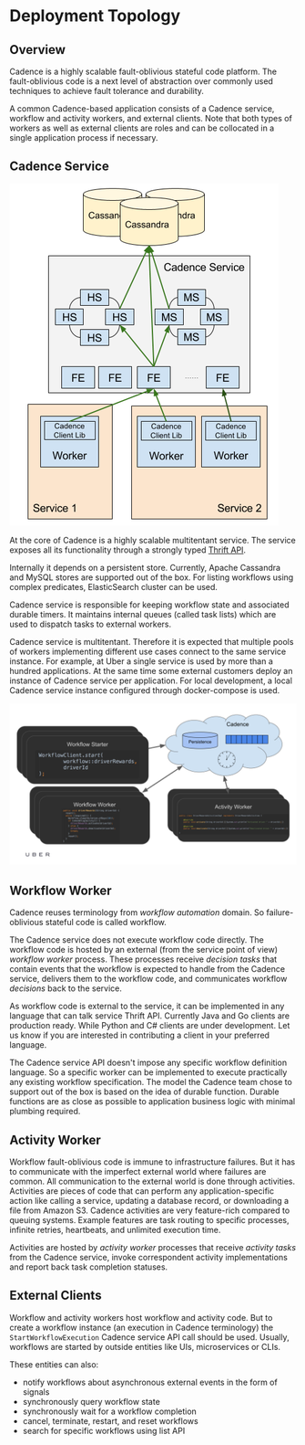 # Deployment Topology

## Overview

Cadence is a highly scalable fault-oblivious stateful code platform. The fault-oblivious code is a next level of abstraction over commonly used techniques to achieve fault tolerance and durability.

A common Cadence-based application consists of a Cadence service, workflow and activity workers, and external clients.
Note that both types of workers as well as external clients are roles and can be collocated in a single application process if necessary.

## Cadence Service

![Cadence Service](../../assets/overview.png)

At the core of Cadence is a highly scalable multitentant service. The service exposes all its functionality through a strongly typed [Thrift API](https://github.com/uber/cadence/blob/11448bb7729857022b9f382b356b61e8a9aa77f1/idl/github.com/uber/cadence/cadence.thrift#L33).

Internally it depends on a persistent store. Currently, Apache Cassandra and MySQL stores are supported out of the box. For listing workflows using complex predicates, ElasticSearch cluster can be used.

Cadence service is responsible for keeping workflow state and associated durable timers. It maintains internal queues (called task lists) which are used to dispatch tasks to external workers.

Cadence service is multitentant. Therefore it is expected that multiple pools of workers implementing different use cases connect to the same service instance. For example, at Uber a single service is used by more than a hundred applications. At the same time some external customers deploy an instance of Cadence service per application. For local development, a local Cadence service instance configured through docker-compose is used.

![Cadence Overview](cadence-overview.svg)

## Workflow Worker

Cadence reuses terminology from _workflow automation_ domain. So failure-oblivious stateful code is called workflow.

The Cadence service does not execute workflow code directly. The workflow code is hosted by an external (from the service point of view) _workflow worker_ process. These processes receive _decision tasks_ that contain events that the workflow is expected to handle from the Cadence service, delivers them to the workflow code, and communicates workflow _decisions_ back to the service.

As workflow code is external to the service, it can be implemented in any language that can talk service Thrift API. Currently Java and Go clients are production ready. While Python and C# clients are under development. Let us know if you are interested in contributing a client in your preferred language.

The Cadence service API doesn't impose any specific workflow definition language. So a specific worker can be implemented to execute practically any existing workflow specification. The model the Cadence team chose to support out of the box is based on the idea of durable function. Durable functions are as close as possible to application business logic with minimal plumbing required.

## Activity Worker

Workflow fault-oblivious code is immune to infrastructure failures. But it has to communicate with the imperfect external world where failures are common. All communication to the external world is done through activities. Activities are pieces of code that can perform any application-specific action like calling a service, updating a database record, or downloading a file from Amazon S3. Cadence activities are very feature-rich compared to queuing systems. Example features are task routing to specific processes, infinite retries, heartbeats, and unlimited execution time.

Activities are hosted by _activity worker_ processes that receive _activity tasks_ from the Cadence service, invoke correspondent activity implementations and report back task completion statuses.

## External Clients

Workflow and activity workers host workflow and activity code. But to create a workflow instance (an execution in Cadence terminology) the `StartWorkflowExecution` Cadence service API call should be used. Usually, workflows are started by outside entities like UIs, microservices or CLIs.

These entities can also:

- notify workflows about asynchronous external events in the form of signals
- synchronously query workflow state
- synchronously wait for a workflow completion
- cancel, terminate, restart, and reset workflows
- search for specific workflows using list API
